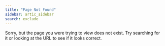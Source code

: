 ```yaml
---
title: "Page Not Found"
sidebar: artic_sidebar
search: exclude
---  
```


Sorry, but the page you were trying to view does not exist. Try searching for it or looking at the URL to see if it looks correct.
